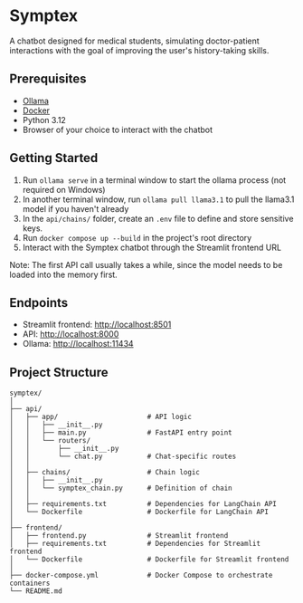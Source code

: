 # Symptex

A chatbot designed for medical students, simulating doctor-patient interactions with the goal of improving the user's
history-taking skills.

## Prerequisites

* [Ollama](https://ollama.com/download)
* [Docker](https://docs.docker.com/get-started/get-docker/)
* Python 3.12
* Browser of your choice to interact with the chatbot

## Getting Started

1. Run `ollama serve` in a terminal window to start the ollama process (not required on Windows)
2. In another terminal window, run `ollama pull llama3.1` to pull the llama3.1 model if you haven't already
3. In the  `api/chains/` folder, create an `.env` file to define and store sensitive keys.
4. Run `docker compose up --build` in the project's root directory
5. Interact with the Symptex chatbot through the Streamlit frontend URL

Note: The first API call usually takes a while, since the model needs to be loaded into the memory first.

## Endpoints

* Streamlit frontend: <http://localhost:8501>
* API: <http://localhost:8000>
* Ollama: <http://localhost:11434>

## Project Structure

```
symptex/
│
├── api/
│   ├── app/                      # API logic
│   │   ├── __init__.py
│   │   ├── main.py               # FastAPI entry point
│   │   └── routers/
│   │       ├── __init__.py
│   │       └── chat.py           # Chat-specific routes
│   │
│   ├── chains/                   # Chain logic
│   │   ├── __init__.py
│   │   └── symptex_chain.py      # Definition of chain
│   │
│   ├── requirements.txt          # Dependencies for LangChain API
│   └── Dockerfile                # Dockerfile for LangChain API
│
├── frontend/
│   ├── frontend.py               # Streamlit frontend
│   ├── requirements.txt          # Dependencies for Streamlit frontend
│   └── Dockerfile                # Dockerfile for Streamlit frontend
│
├── docker-compose.yml            # Docker Compose to orchestrate containers
└── README.md
```
